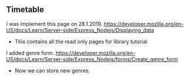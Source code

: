 ## Timetable

I was implement this page on 28.1.2019.
https://developer.mozilla.org/en-US/docs/Learn/Server-side/Express_Nodejs/Displaying_data

* This contains all the read only pages for library tutorial

I added genre form.
https://developer.mozilla.org/en-US/docs/Learn/Server-side/Express_Nodejs/forms/Create_genre_form

* Now we can store new genres.